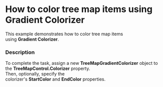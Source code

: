 # How to color tree map items using Gradient Colorizer


This example demonstrates how to color tree map items using <strong>Gradient Colorizer</strong>.


<h3>Description</h3>

To complete the task, assign&nbsp;a new&nbsp;<strong>TreeMapGradientColorizer</strong>&nbsp;object&nbsp;to the&nbsp;<strong>TreeMapControl.Colorizer</strong>&nbsp;property.<br>Then, optionally, specify the colorizer's&nbsp;<strong>StartColor</strong>&nbsp;and&nbsp;<strong>EndColor</strong>&nbsp;properties.

<br/>


